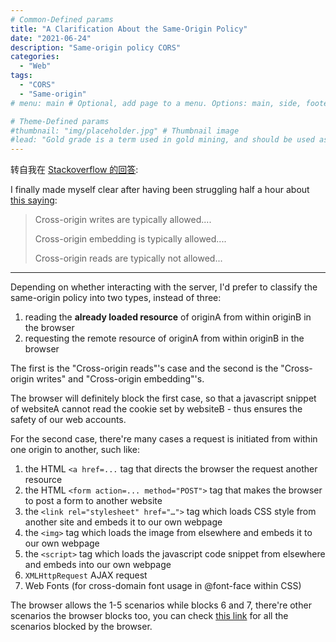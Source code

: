 ```yaml
---
# Common-Defined params
title: "A Clarification About the Same-Origin Policy"
date: "2021-06-24"
description: "Same-origin policy CORS"
categories:
  - "Web"
tags:
  - "CORS"
  - "Same-origin"
# menu: main # Optional, add page to a menu. Options: main, side, footer

# Theme-Defined params
#thumbnail: "img/placeholder.jpg" # Thumbnail image
#lead: "Gold grade is a term used in gold mining, and should be used as a measure of the quality of gold ore – that is the raw material obtained from mining." # Lead text
---
```


转自我在 [Stackoverflow 的回答](https://stackoverflow.com/a/68112216/1436289):

I finally made myself clear after having been struggling half a hour about [this saying][1]:

> Cross-origin writes are typically allowed....
>
> Cross-origin embedding is typically allowed....
>
> Cross-origin reads are typically not allowed...

---

Depending on whether interacting with the server, I'd prefer to classify the same-origin policy into two types, instead of three:

1. reading the **already loaded resource** of originA from within originB in the browser
2. requesting the remote resource of originA from within originB in the browser

The first is the "Cross-origin reads"'s case and the second is the "Cross-origin writes" and "Cross-origin embedding"'s.

The browser will definitely block the first case, so that a javascript snippet of websiteA cannot read the cookie set by websiteB - thus ensures the safety of our web accounts.

For the second case, there're many cases a request is initiated from within one origin to another, such like:

1. the HTML `<a href=...` tag that directs the browser the request another resource
2. the HTML `<form action=... method="POST">` tag that makes the browser to post a form to another website
3. the `<link rel="stylesheet" href="…">` tag which loads CSS style from another site and embeds it to our own webpage
4. the `<img>` tag which loads the image from elsewhere and embeds it to our own webpage
5. the `<script>` tag which loads the javascript code snippet from elsewhere and embeds into our own webpage
6. `XMLHttpRequest` AJAX request
7. Web Fonts (for cross-domain font usage in @font-face within CSS)

The browser allows the 1-5 scenarios while blocks 6 and 7, there're other scenarios the browser blocks too, you can check [this link](https://developer.mozilla.org/en-US/docs/Web/HTTP/CORS#what_requests_use_cors) for all the scenarios blocked by the browser.


  [1]: https://developer.mozilla.org/en-US/docs/Web/Security/Same-origin_policy#cross-origin_network_access
